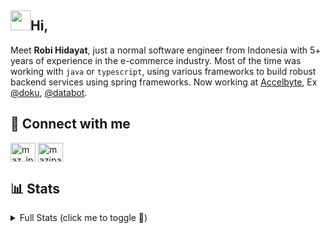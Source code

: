<h2 class="flex"><img src="https://tva1.sinaimg.cn/large/e6c9d24egy1h1571l0uucg205k05egri.gif" width="32" />Hi,</h2>

Meet **Robi Hidayat**, just a normal software engineer from Indonesia with 5+ years of experience in the e-commerce industry. Most of the time was working with `java` or `typescript`, using various frameworks to build robust backend services using spring frameworks. Now working at [Accelbyte](https://www.accelbyte.io/), Ex [@doku](https://www.doku.com/id-ID), [@databot](https://www.databot-app.com/).

## 🔗 Connect with me

<p align="left">
 <a href="https://twitter.com/robihiday_at" target="blank"><img align="center" src="https://raw.githubusercontent.com/rahuldkjain/github-profile-readme-generator/master/src/images/icons/Social/twitter.svg" alt="maz_ipan" height="30" width="40" /></a>
 <a href="https://linkedin.com/in/robihidayat" target="blank"><img align="center" src="https://raw.githubusercontent.com/rahuldkjain/github-profile-readme-generator/master/src/images/icons/Social/linked-in-alt.svg" alt="mazipan" height="30" width="40" /></a>
</p>

## 📊 Stats

<details>
 <summary>Full Stats (click me to toggle 👀)</summary>
 <p><img src="https://github-readme-stats.vercel.app/api/top-langs/?username=robihidayat&theme=algolia&hide_border=true&langs_count=5" alt="Most used languages" /></p>
 <p><img src="https://github-readme-stats.vercel.app/api?username=robihidayat&show_icons=true&theme=algolia&hide_border=true&count_private=true&line_height=27" alt="Github Stats" /></p>
 <p><img src="https://github-readme-streak-stats.herokuapp.com/?user=robihidayat&theme=algolia" alt="Stat Streak" /></p>
 <p><img src="https://github-profile-trophy.vercel.app/?username=robihidayat&theme=algolia&margin-w=5&margin-h=5" alt="Github Trophy" /></p>
</details>
